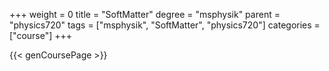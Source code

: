 +++
weight = 0
title = "SoftMatter"
degree = "msphysik"
parent = "physics720"
tags = ["msphysik", "SoftMatter", "physics720"]
categories = ["course"]
+++

{{< genCoursePage >}}
